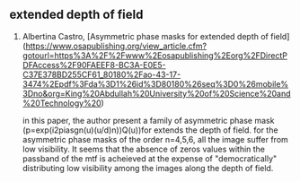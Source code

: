 
## extended depth of field ##

1. Albertina Castro, [Asymmetric phase masks for extended depth of field] (https://www.osapublishing.org/view_article.cfm?gotourl=https%3A%2F%2Fwww%2Eosapublishing%2Eorg%2FDirectPDFAccess%2F90FAEEF8-BC3A-E0E5-C37E378BD255CF61_80180%2Fao-43-17-3474%2Epdf%3Fda%3D1%26id%3D80180%26seq%3D0%26mobile%3Dno&org=King%20Abdullah%20University%20of%20Science%20and%20Technology%20)
   
   in this paper, the author present a family of asymmetric phase mask (p=exp(i2piasgn(u)(u/d)n))Q(u))for extends the depth of field. for the asymmetric
   phase masks of the order n=4,5,6, all the image suffer from low visibility. It seems that the absence of zeros values within the passband of
   the mtf is acheieved at the expense of "democratically" distributing low visibility among the images along the depth of field.
